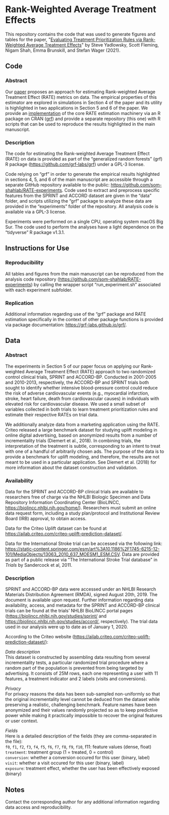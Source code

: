 # Rank-Weighted Average Treatment Effects
This repository contains the code that was used to generate figures and tables for the paper, "[Evaluating Treatment Prioritization Rules via Rank-Weighted Average Treatment Effects](https://arxiv.org/abs/2111.07966)" by Steve Yadlowsky, Scott Fleming, Nigam Shah, Emma Brunskill, and Stefan Wager (2021).

## Code
### Abstract
Our [paper](https://arxiv.org/abs/2111.07966) proposes an approach for estimating Rank-weighted Average Treatment Effect (RATE) metrics on data. The empirical properties of this estimator are explored in simulations in Section 4 of the paper and its utility is highlighted in two applications in Section 5 and 6 of the paper. We provide an [implementation](https://grf-labs.github.io/grf/articles/rate.html) of the core RATE estimation machinery via an R package on CRAN ([grf](https://github.com/grf-labs/grf)) and provide a separate repository (this one) with R scripts that can be used to reproduce the results highlighted in the main manuscript.

### Description
The code for estimating the Rank-weighted Average Treatment Effect (RATE) on data is provided as part of the “generalized random forests” (grf) R package (https://github.com/grf-labs/grf) under a GPL-3 license.

Code relying on “grf” in order to generate the empirical results highlighted in sections 4, 5, and 6 of the main manuscript are accessible through a separate GitHub repository available to the public: https://github.com/som-shahlab/RATE-experiments. Code used to extract and preprocess specific features from the SPRINT and ACCORD dataset are given in the “data” folder, and scripts utilizing the “grf” package to analyze these data are provided in the “experiments” folder of the repository. All analysis code is available via a GPL-3 license. 

Experiments were performed on a single CPU, operating system macOS Big Sur. The code used to perform the analyses have a light dependence on the “tidyverse” R package v1.3.1.

## Instructions for Use
### Reproducibility
All tables and figures from the main manuscript can be reproduced from the analysis code repository (https://github.com/som-shahlab/RATE-experiments) by calling the wrapper script “run_experiment.sh” associated with each experiment subfolder. 

### Replication
Additional information regarding use of the “grf” package and RATE estimation specifically in the context of other package functions is provided via package documentation: https://grf-labs.github.io/grf/.

## Data
### Abstract
The experiments in Section 5 of our paper focus on applying our Rank-weighted Average Treatment Effect (RATE) approach to two randomized control clinical trials, SPRINT and ACCORD-BP. Conducted in 2001-2005 and 2010-2013, respectively, the ACCORD-BP and SPRINT trials both sought to identify whether intensive blood-pressure control could reduce the risk of adverse cardiovascular events (e.g., myocardial infarction, stroke, heart failure, death from cardiovascular causes) in individuals with elevated risk for cardiovascular disease. We used a small subset of variables collected in both trials to learn treatment prioritization rules and estimate their respective RATEs on trial data.

We additionally analyze data from a marketing application using the RATE. Criteo released a large benchmark dataset for studying uplift modeling in online digital advertising, based on anonymized results from a number of incrementality trials (Diemert et al., 2018). In combining trials, the interpretation of the treatment is subtle, corresponding to an intent to treat with one of a handful of arbitrarily chosen ads. The purpose of the data is to provide a benchmark for uplift modeling, and therefore, the results are not meant to be used in a particular application. See Diemert et al. (2018) for more information about the dataset construction and validation.


### Availability
Data for the SPRINT and ACCORD-BP clinical trials are available to researchers free of charge via the NHLBI Biologic Specimen and Data Repository Information Coordinating Center (BioLINCC, https://biolincc.nhlbi.nih.gov/home/). Researchers must submit an online data request form, including a study plan/protocol and Institutional Review Board (IRB) approval, to obtain access.

Data for the Criteo Uplift dataset can be found at https://ailab.criteo.com/criteo-uplift-prediction-dataset/.

Data for the International Stroke trial can be accessed via the following link:  
https://static-content.springer.com/esm/art%3A10.1186%2F1745-6215-12-101/MediaObjects/13063_2010_637_MOESM1_ESM.CSV.
Data are provided as part of a public release via "The International Stroke Trial database" in _Trials_ by Sandercock et al, 2011.

### Description
SPRINT and ACCORD-BP data were accessed under an NHLBI Research Materials Distribution Agreement (RMDA), signed August 20th, 2019. The document is available upon request. Further information regarding data availability, access, and metadata for the SPRINT and ACCORD-BP clinical trials can be found at the trials’ NHLBI BioLINCC portal pages (https://biolincc.nhlbi.nih.gov/studies/sprint/ and https://biolincc.nhlbi.nih.gov/studies/accord/, respectively). The trial data used in our analysis were up to date as of January 1, 2020. 

According to the Criteo website (https://ailab.criteo.com/criteo-uplift-prediction-dataset/):

_Data description_  
This dataset is constructed by assembling data resulting from several incrementality tests, a particular randomized trial procedure where a random part of the population is prevented from being targeted by advertising. It consists of 25M rows, each one representing a user with 11 features, a treatment indicator and 2 labels (visits and conversions).  

_Privacy_  
For privacy reasons the data has been sub-sampled non-uniformly so that the original incrementality level cannot be deduced from the dataset while preserving a realistic, challenging benchmark. Feature names have been anonymized and their values randomly projected so as to keep predictive power while making it practically impossible to recover the original features or user context.  

_Fields_  
Here is a detailed description of the fields (they are comma-separated in the file):  
`f0`, `f1`, `f2`, `f3`, `f4`, `f5`, `f6`, `f7`, `f8`, `f9`, `f10`, f11: feature values (dense, float)  
`treatment`: treatment group (1 = treated, 0 = control)  
`conversion`: whether a conversion occured for this user (binary, label)  
`visit`: whether a visit occured for this user (binary, label)  
`exposure`: treatment effect, whether the user has been effectively exposed (binary)  

## Notes
Contact the corresponding author for any additional information regarding data access and reproducibility.
